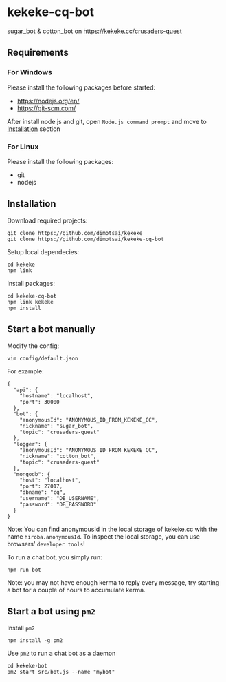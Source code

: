 # kekeke-cq-bot
sugar_bot &amp; cotton_bot on https://kekeke.cc/crusaders-quest

## Requirements
### For Windows
Please install the following packages before started:
* https://nodejs.org/en/
* https://git-scm.com/

After install node.js and git, open `Node.js command prompt` and move to [Installation](#installation) section

### For Linux
Please install the following packages:
* git
* nodejs

## Installation
Download required projects:
```
git clone https://github.com/dimotsai/kekeke
git clone https://github.com/dimotsai/kekeke-cq-bot
```

Setup local dependecies:
```
cd kekeke
npm link
```

Install packages:
```
cd kekeke-cq-bot
npm link kekeke
npm install
```

## Start a bot manually
Modify the config:
```
vim config/default.json
```
For example:
```
{
  "api": {
    "hostname": "localhost",
    "port": 30000
  },
  "bot": {
    "anonymousId": "ANONYMOUS_ID_FROM_KEKEKE_CC",
    "nickname": "sugar_bot",
    "topic": "crusaders-quest"
  },
  "logger": {
    "anonymousId": "ANONYMOUS_ID_FROM_KEKEKE_CC",
    "nickname": "cotton_bot",
    "topic": "crusaders-quest"
  },
  "mongodb": {
    "host": "localhost",
    "port": 27017,
    "dbname": "cq",
    "username": "DB_USERNAME",
    "password": "DB_PASSWORD"
  }
}
```
Note: You can find anonymousId in the local storage of kekeke.cc with the name `hiroba.anonymousId`. To inspect the local storage, you can use browsers' `developer tools`!

To run a chat bot, you simply run:
```
npm run bot
```
Note: you may not have enough kerma to reply every message, try starting a bot for a couple of hours to accumulate kerma.

## Start a bot using `pm2`
Install `pm2`
```
npm install -g pm2
```

Use `pm2` to run a chat bot as a daemon
```
cd kekeke-bot
pm2 start src/bot.js --name "mybot"
```
